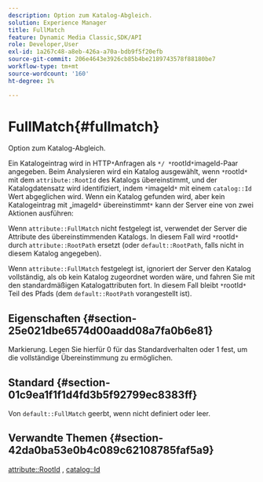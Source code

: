 ```yaml
---
description: Option zum Katalog-Abgleich.
solution: Experience Manager
title: FullMatch
feature: Dynamic Media Classic,SDK/API
role: Developer,User
exl-id: 1a267c48-a8eb-426a-a70a-bdb9f5f20efb
source-git-commit: 206e4643e3926cb85b4be2189743578f88180be7
workflow-type: tm+mt
source-wordcount: '160'
ht-degree: 1%

---
```


# FullMatch{#fullmatch}

Option zum Katalog-Abgleich.

Ein Katalogeintrag wird in HTTP`*`Anfragen als `*/ *`rootId`*`imageId-Paar angegeben. Beim Analysieren wird ein Katalog ausgewählt, wenn `*`rootId`*` mit dem `attribute::RootId` des Katalogs übereinstimmt, und der Katalogdatensatz wird identifiziert, indem `*`imageId`*` mit einem `catalog::Id` Wert abgeglichen wird. Wenn ein Katalog gefunden wird, aber kein Katalogeintrag mit „imageId`*` übereinstimmt`*` kann der Server eine von zwei Aktionen ausführen:

Wenn `attribute::FullMatch` nicht festgelegt ist, verwendet der Server die Attribute des übereinstimmenden Katalogs. In diesem Fall wird `*`rootId`*` durch `attribute::RootPath` ersetzt (oder `default::RootPath`, falls nicht in diesem Katalog angegeben).

Wenn `attribute::FullMatch` festgelegt ist, ignoriert der Server den Katalog vollständig, als ob kein Katalog zugeordnet worden wäre, und fahren Sie mit den standardmäßigen Katalogattributen fort. In diesem Fall bleibt `*`rootId`*` Teil des Pfads (dem `default::RootPath` vorangestellt ist).

## Eigenschaften {#section-25e021dbe6574d00aadd08a7fa0b6e81}

Markierung. Legen Sie hierfür 0 für das Standardverhalten oder 1 fest, um die vollständige Übereinstimmung zu ermöglichen.

## Standard {#section-01c9ea1f1f1d4fd3b5f92799ec8383ff}

Von `default::FullMatch` geerbt, wenn nicht definiert oder leer.

## Verwandte Themen {#section-42da0ba53e0b4c089c62108785faf5a9}

[attribute::RootId](../../../../../is-api/image-catalog/image-serving-api-ref/c-image-catalog-reference/c-attributes-reference/r-rootid.md#reference-13653312925e4a08b90f99961d53f546) , [catalog::Id](/help/aem-is-ir-api/is-api/image-catalog/image-serving-api-ref/c-image-catalog-reference/c-image-svg-data-reference/c-image-data-reference/r-id-cat.md)
